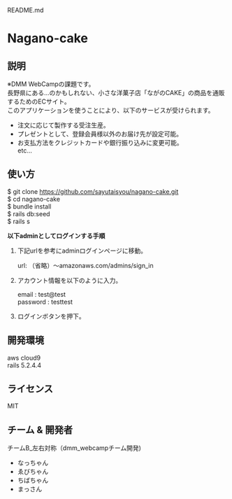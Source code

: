 README.md  
  
# Nagano-cake  


## 説明
※DMM WebCampの課題です。  
長野県にある…のかもしれない、小さな洋菓子店「ながのCAKE」の商品を通販するためのECサイト。  
このアプリケーションを使うことにより、以下のサービスが受けられます。

- 注文に応じて製作する受注生産。  
- プレゼントとして、登録会員様以外のお届け先が設定可能。  
- お支払方法をクレジットカードや銀行振り込みに変更可能。  
etc...  

## 使い方
$ git clone https://github.com/sayutaisyou/nagano-cake.git  
$ cd nagano-cake  
$ bundle install  
$ rails db:seed  
$ rails s  

**以下adminとしてログインする手順**  
    
1. 下記urlを参考にadminログインページに移動。  

    url: （省略）～amazonaws.com/admins/sign_in  
    
2. アカウント情報を以下のように入力。  
  
    email : test@test  
    password : testtest  
    
3. ログインボタンを押下。
  
## 開発環境  
aws cloud9  
rails 5.2.4.4  

## ライセンス
MIT

## チーム & 開発者  
チームB_左右対称（dmm_webcampチーム開発)  
- なっちゃん  
- ゑびちゃん  
- ちばちゃん  
- まっさん  
